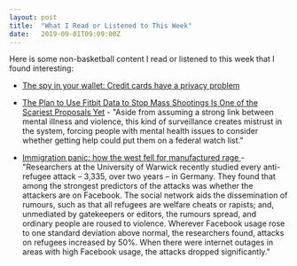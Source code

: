 ```yaml
---
layout: post
title:  "What I Read or Listened to This Week"
date:   2019-09-01T09:09:00Z
---
```

Here is some non-basketball content I read or listened to this week that I found interesting:


* [The spy in your wallet: Credit cards have a privacy problem](https://www.washingtonpost.com/technology/2019/08/26/spy-your-wallet-credit-cards-have-privacy-problem/)

* [The Plan to Use Fitbit Data to Stop Mass Shootings Is One of the Scariest Proposals Yet](https://gizmodo.com/the-plan-to-use-fitbit-data-to-stop-mass-shootings-is-o-1837710691) - "Aside from assuming a strong link between mental illness and violence, this kind of surveillance creates mistrust in the system, forcing people with mental health issues to consider whether getting help could put them on a federal watch list."

* [Immigration panic: how the west fell for manufactured rage ](https://www.theguardian.com/uk-news/2019/aug/27/immigration-panic-how-the-west-fell-for-manufactured-rage) - "Researchers at the University of Warwick recently studied every anti-refugee attack – 3,335, over two years – in Germany. They found that among the strongest predictors of the attacks was whether the attackers are on Facebook. The social network aids the dissemination of rumours, such as that all refugees are welfare cheats or rapists; and, unmediated by gatekeepers or editors, the rumours spread, and ordinary people are roused to violence. Wherever Facebook usage rose to one standard deviation above normal, the researchers found, attacks on refugees increased by 50%. When there were internet outages in areas with high Facebook usage, the attacks dropped significantly."
